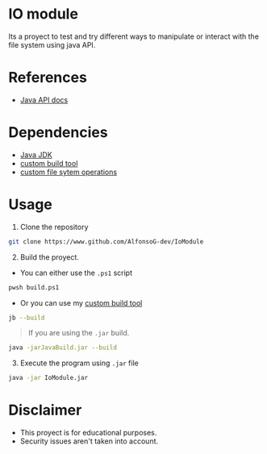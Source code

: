 # IO module
Its a proyect to test and try different ways to manipulate or interact with the file system using java API.

# References
- [Java API docs](https://download.java.net/java/early_access/valhalla/docs/api/)

# Dependencies
- [Java JDK](https://www.oracle.com/java/technologies/downloads/)
- [custom build tool](https://github.com/AlfonsoG-dev/javaBuild)
- [custom file sytem operations](https://github.com/AlfonsoG-dev/filesManager)

# Usage

1. Clone the repository
```sh
git clone https://www.github.com/AlfonsoG-dev/IoModule
```
2. Build the proyect.
- You can either use the `.ps1` script
```sh
pwsh build.ps1
```
- Or you can use my [custom build tool](https://github.com/AlfonsoG-dev/javaBuild)
```sh
jb --build
```
> If you are using the `.jar` build.
```sh
java -jarJavaBuild.jar --build
```
3. Execute the program using `.jar` file
```sh
java -jar IoModule.jar
```

# Disclaimer
- This proyect is for educational purposes.
- Security issues aren't taken into account.
